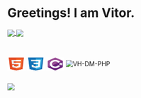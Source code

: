 # Greetings! I am Vitor.


<a href="https://github.com/VH-DM/github-readme-stats">
  <img height=200 align="center" src="https://github-readme-stats.vercel.app/api?username=VH-DM&theme=tokyonight" />
</a>
<a href="https://github.com/VH-DM/convoychat">
  <img height=200 align="center" src="https://github-readme-stats.vercel.app/api/top-langs?username=VH-DM&layout=compact&langs_count=8&card_width=320&theme=tokyonight" />
</a>

##

<div style="display: inline_block"><br>
  <img align="center" alt="VH-DM-HTML" height="30" width="40" src="https://raw.githubusercontent.com/devicons/devicon/master/icons/html5/html5-original.svg">
  <img align="center" alt="VH-DM-CSS" height="30" width="40" src="https://raw.githubusercontent.com/devicons/devicon/master/icons/css3/css3-original.svg">
  <img align="center" alt="VH-DM-Csharp" height="30" width="40" src="https://raw.githubusercontent.com/devicons/devicon/master/icons/csharp/csharp-original.svg">
  <img align="center" alt="VH-DM-PHP" height="30" width="40" src="https://cdn.jsdelivr.net/gh/devicons/devicon@latest/icons/php/php-plain.svg" />
          
  
  
</div>
  
  ##
 
<div> 
  <a href = "mailto:vgilhidasilva@gmail.com"><img src="https://img.shields.io/badge/-Gmail-%23333?style=for-the-badge&logo=gmail&logoColor=white" target="_blank"></a>

  
